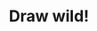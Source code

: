 ---
title: Draw wild!
gh-repo: captainproton42/GodotWildJam25
summary: Godot Wild Jam \#25 submission. Draw your own character and change the levels to reach your goal!
category: Games
tags: ["MIT License", "Game", "Jam", "Godot"]
thumbnail-video: assets/draw-wild.mp4
external-url: https://captainproton42.itch.io/draw-wild
---